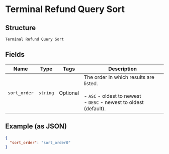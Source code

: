 
# Terminal Refund Query Sort

## Structure

`Terminal Refund Query Sort`

## Fields

| Name | Type | Tags | Description |
|  --- | --- | --- | --- |
| `sort_order` | `string` | Optional | The order in which results are listed.<br><br>- `ASC` - oldest to newest<br>- `DESC` - newest to oldest (default). |

## Example (as JSON)

```json
{
  "sort_order": "sort_order0"
}
```

